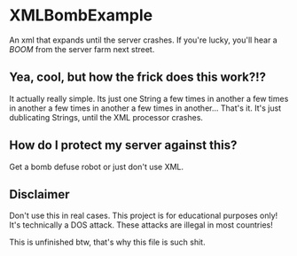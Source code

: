 # XMLBombExample
An xml that expands until the server crashes. If you're lucky, you'll hear a *BOOM* from the server farm next street.

## Yea, cool, but how the frick does this work?!?
It actually really simple. Its just one String a few times in another a few times in another a few times in another a few times in another... That's it. It's just dublicating Strings, until the XML processor crashes.

## How do I protect my server against this?
Get a bomb defuse robot or just don't use XML.

## Disclaimer
Don't use this in real cases. This project is for educational purposes only! It's technically a DOS attack. These attacks are illegal in most countries!


This is unfinished btw, that's why this file is such shit.
